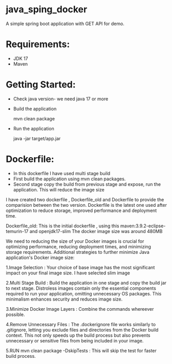 # java_sping_docker 

A simple spring boot application with GET API for demo.

# Requirements:
* JDK 17
* Maven

# Getting Started:
* Check java version- we need java 17 or more
* Build the application
  
  mvn clean package
  
* Run the application
  
  java -jar target/app.jar

# Dockerfile:

* In this dockerfile I have used multi stage build
* First build the application using mvn clean packages.
* Second stage copy the build from previous stage and expose, run the application.
  This will reduce the image size

I have created two dockerfile , Dockerfile_old and Dockerfile to provide the comparision between the two version.
Dockerfile is the latest one used after optimization to reduce storage, improved performance and deployment time.

  Dockerfile_old:
  This is the initial dockerfile , using this maven:3.9.2-eclipse-temurin-17 and openjdk17-slim
  The docker image size was around 480MB

  We need to ​reducing the size of your Docker images is crucial for optimizing performance, reducing deployment times, and minimizing storage requirements.
  Additional strategies to further minimize Java application's Docker image size:​
  
  1.Image Selection :
    Your choice of base image has the most significant impact on your final image size.
    I have selected slim image
    
  2.Multi Stage Build :
    Build the application in one stage and copy the build jar to next stage.
    Distroless images contain only the essential components required to run your application, omitting unnecessary OS packages. This minimalism enhances security and reduces 
    image size.
    
  3.Minimize Docker Image Layers :
    Combine the commands whereever possible.
    
  4.Remove Unnecessary Files :
    The .dockerignore file works similarly to .gitignore, letting you exclude files and directories from the Docker build context. This not only speeds up the build process 
    but also prevents unnecessary or sensitive files from being included in your image.
    
  5.RUN mvn clean package -DskipTests :
    This will skip the test for faster build process.

  
